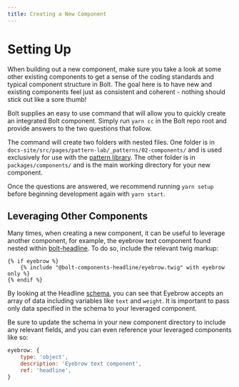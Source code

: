 ```yaml
---
title: Creating a New Component
---
```


# Setting Up

When building out a new component, make sure you take a look at some other existing components to get a sense of the coding standards and typical component structure in Bolt. The goal here is to have new and existing components feel just as consistent and coherent - nothing should stick out like a sore thumb!

Bolt supplies an easy to use command that will allow you to quickly create an integrated Bolt component. Simply run `yarn cc` in the Bolt repo root and provide answers to the two questions that follow.

The command will create two folders with nested files. One folder is in `docs-site/src/pages/pattern-lab/_patterns/02-components/` and is used exclusively for use with the [pattern library](https://boltdesignsystem.com/pattern-lab/?p=components-overview). The other folder is in `packages/components/` and is the main working directory for your new component.

Once the questions are answered, we recommend running `yarn setup` before beginning development again with `yarn start`.

## Leveraging Other Components

Many times, when creating a new component, it can be useful to leverage another component, for example, the eyebrow text component found nested within [bolt-headline](https://boltdesignsystem.com/pattern-lab/?p=viewall-components-headline). To do so, include the relevant twig markup:

```twig
{% if eyebrow %}
    {% include "@bolt-components-headline/eyebrow.twig" with eyebrow only %}
{% endif %}
```

By looking at the Headline [schema](https://boltdesignsystem.com/pattern-lab/?p=viewall-components-headline), you can see that Eyebrow accepts an array of data including variables like `text` and `weight`. It is important to pass only data specified in the schema to your leveraged component.

Be sure to update the schema in your new component directory to include any relevant fields, and you can even reference your leveraged components like so:

```js
eyebrow: {
    type: 'object',
    description: 'Eyebrow text component',
    ref: 'headline',
}
```
